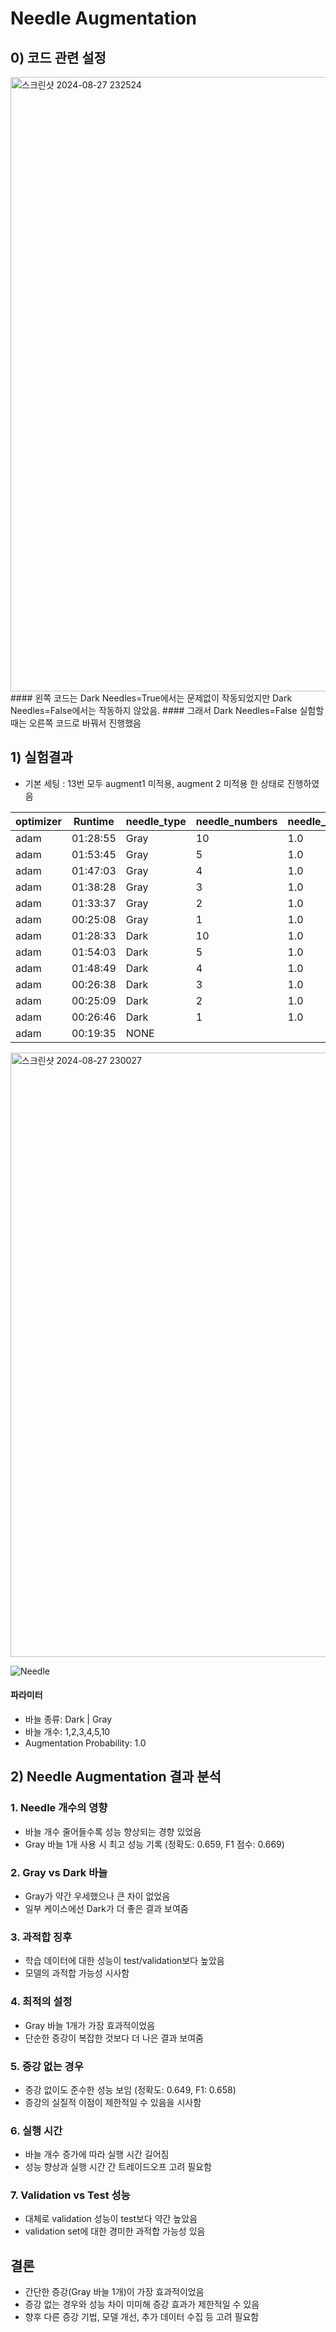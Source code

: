 # Needle Augmentation


## 0) 코드 관련 설정
<img width="983" alt="스크린샷 2024-08-27 232524" src="https://github.com/user-attachments/assets/50cf36fa-b134-461d-bdb2-460c9a33624f">
#### 왼쪽 코드는 Dark Needles=True에서는 문제없이 작동되었지만 Dark Needles=False에서는 작동하지 않았음.
#### 그래서 Dark Needles=False 실험할 때는 오른쪽 코드로 바꿔서 진행했음


## 1) 실험결과

- 기본 세팅 : 13번 모두 augment1 미적용, augment 2 미적용 한 상태로 진행하였음

| optimizer | Runtime | needle_type | needle_numbers | needle_prob | final_test_accuracy | final_test_f1_score | final_train_accuracy | final_train_f1_score | train_accuracy | train_f1 | val_accuracy | val_f1 | val_loss | train_loss |
|-----------|---------|-------------|----------------|-------------|---------------------|---------------------|----------------------|----------------------|----------------|----------|--------------|--------|----------|------------|
| adam | 01:28:55 | Gray | 10 | 1.0 | 0.501 | 0.469 | 0.540 | 0.509 | 0.604 | 0.376 | 0.558 | 0.399 | 1.640 | 1.545 |
| adam | 01:53:45 | Gray | 5 | 1.0 | 0.566 | 0.545 | 0.557 | 0.525 | 0.668 | 0.422 | 0.603 | 0.467 | 1.579 | 1.487 |
| adam | 01:47:03 | Gray | 4 | 1.0 | 0.630 | 0.635 | 0.651 | 0.637 | 0.704 | 0.453 | 0.683 | 0.534 | 1.441 | 1.401 |
| adam | 01:38:28 | Gray | 3 | 1.0 | 0.553 | 0.539 | 0.614 | 0.588 | 0.647 | 0.416 | 0.622 | 0.465 | 1.508 | 1.485 |
| adam | 01:33:37 | Gray | 2 | 1.0 | 0.643 | 0.652 | 0.665 | 0.658 | 0.745 | 0.481 | 0.708 | 0.554 | 1.426 | 1.336 |
| adam | 00:25:08 | Gray | 1 | 1.0 | 0.659 | 0.669 | 0.681 | 0.677 | 0.760 | 0.493 | 0.692 | 0.569 | 1.403 | 1.319 |
| adam | 01:28:33 | Dark | 10 | 1.0 | 0.521 | 0.488 | 0.538 | 0.522 | 0.649 | 0.411 | 0.561 | 0.421 | 1.649 | 1.488 |
| adam | 01:54:03 | Dark | 5 | 1.0 | 0.626 | 0.630 | 0.661 | 0.656 | 0.758 | 0.487 | 0.664 | 0.507 | 1.450 | 1.329 |
| adam | 01:48:49 | Dark | 4 | 1.0 | 0.559 | 0.553 | 0.565 | 0.550 | 0.626 | 0.392 | 0.569 | 0.429 | 1.558 | 1.515 |
| adam | 00:26:38 | Dark | 3 | 1.0 | 0.612 | 0.618 | 0.631 | 0.619 | 0.715 | 0.459 | 0.653 | 0.517 | 1.475 | 1.394 |
| adam | 00:25:09 | Dark | 2 | 1.0 | 0.630 | 0.635 | 0.651 | 0.647 | 0.715 | 0.461 | 0.661 | 0.532 | 1.471 | 1.389 |
| adam | 00:26:46 | Dark | 1 | 1.0 | 0.656 | 0.665 | 0.660 | 0.657 | 0.808 | 0.518 | 0.694 | 0.554 | 1.418 | 1.246 |
| adam | 00:19:35 | NONE | 　 | 　 | 0.649 | 0.658 | 0.682 | 0.677 | 0.790 | 0.510 | 0.717 | 0.572 | 1.380 | 1.277 |

<img width="967" alt="스크린샷 2024-08-27 230027" src="https://github.com/user-attachments/assets/9f6c9092-7104-442f-b483-1bcb7b7a8c5e">

![Needle](https://github.com/user-attachments/assets/d2731eb6-22c3-47da-91c1-82797cc39b1e)
#### 파라미터
- 바늘 종류: Dark | Gray
- 바늘 개수: 1,2,3,4,5,10
- Augmentation Probability: 1.0


## 2) Needle Augmentation 결과 분석

### 1. Needle 개수의 영향
- 바늘 개수 줄어들수록 성능 향상되는 경향 있었음
- Gray 바늘 1개 사용 시 최고 성능 기록 (정확도: 0.659, F1 점수: 0.669)

### 2. Gray vs Dark 바늘
- Gray가 약간 우세했으나 큰 차이 없었음
- 일부 케이스에선 Dark가 더 좋은 결과 보여줌

### 3. 과적합 징후
- 학습 데이터에 대한 성능이 test/validation보다 높았음
- 모델의 과적합 가능성 시사함

### 4. 최적의 설정
- Gray 바늘 1개가 가장 효과적이었음
- 단순한 증강이 복잡한 것보다 더 나은 결과 보여줌

### 5. 증강 없는 경우
- 증강 없이도 준수한 성능 보임 (정확도: 0.649, F1: 0.658)
- 증강의 실질적 이점이 제한적일 수 있음을 시사함

### 6. 실행 시간
- 바늘 개수 증가에 따라 실행 시간 길어짐
- 성능 향상과 실행 시간 간 트레이드오프 고려 필요함

### 7. Validation vs Test 성능
- 대체로 validation 성능이 test보다 약간 높았음
- validation set에 대한 경미한 과적합 가능성 있음

## 결론
- 간단한 증강(Gray 바늘 1개)이 가장 효과적이었음
- 증강 없는 경우와 성능 차이 미미해 증강 효과가 제한적일 수 있음
- 향후 다른 증강 기법, 모델 개선, 추가 데이터 수집 등 고려 필요함

